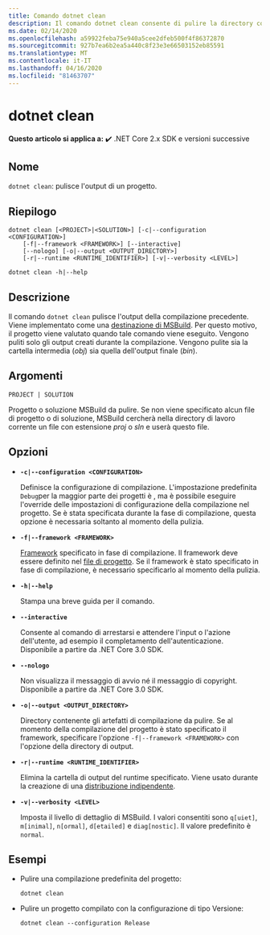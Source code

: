 ```yaml
---
title: Comando dotnet clean
description: Il comando dotnet clean consente di pulire la directory corrente.
ms.date: 02/14/2020
ms.openlocfilehash: a59922feba75e940a5cee2dfeb500f4f86372870
ms.sourcegitcommit: 927b7ea6b2ea5a440c8f23e3e66503152eb85591
ms.translationtype: MT
ms.contentlocale: it-IT
ms.lasthandoff: 04/16/2020
ms.locfileid: "81463707"
---
```

# <a name="dotnet-clean"></a>dotnet clean

**Questo articolo si applica a:** ✔️ .NET Core 2.x SDK e versioni successive

## <a name="name"></a>Nome

`dotnet clean`: pulisce l'output di un progetto.

## <a name="synopsis"></a>Riepilogo

```dotnetcli
dotnet clean [<PROJECT>|<SOLUTION>] [-c|--configuration <CONFIGURATION>]
    [-f|--framework <FRAMEWORK>] [--interactive]
    [--nologo] [-o|--output <OUTPUT_DIRECTORY>]
    [-r|--runtime <RUNTIME_IDENTIFIER>] [-v|--verbosity <LEVEL>]

dotnet clean -h|--help
```

## <a name="description"></a>Descrizione

Il comando `dotnet clean` pulisce l'output della compilazione precedente. Viene implementato come una [destinazione di MSBuild](/visualstudio/msbuild/msbuild-targets). Per questo motivo, il progetto viene valutato quando tale comando viene eseguito. Vengono puliti solo gli output creati durante la compilazione. Vengono pulite sia la cartella intermedia (*obj*) sia quella dell'output finale (*bin*).

## <a name="arguments"></a>Argomenti

`PROJECT | SOLUTION`

Progetto o soluzione MSBuild da pulire. Se non viene specificato alcun file di progetto o di soluzione, MSBuild cercherà nella directory di lavoro corrente un file con estensione *proj* o *sln* e userà questo file.

## <a name="options"></a>Opzioni

* **`-c|--configuration <CONFIGURATION>`**

  Definisce la configurazione di compilazione. L'impostazione predefinita `Debug`per la maggior parte dei progetti è , ma è possibile eseguire l'override delle impostazioni di configurazione della compilazione nel progetto. Se è stata specificata durante la fase di compilazione, questa opzione è necessaria soltanto al momento della pulizia.

* **`-f|--framework <FRAMEWORK>`**

  [Framework](../../standard/frameworks.md) specificato in fase di compilazione. Il framework deve essere definito nel [file di progetto](csproj.md). Se il framework è stato specificato in fase di compilazione, è necessario specificarlo al momento della pulizia.

* **`-h|--help`**

  Stampa una breve guida per il comando.

* **`--interactive`**

  Consente al comando di arrestarsi e attendere l'input o l'azione dell'utente, ad esempio il completamento dell'autenticazione. Disponibile a partire da .NET Core 3.0 SDK.

* **`--nologo`**

  Non visualizza il messaggio di avvio né il messaggio di copyright. Disponibile a partire da .NET Core 3.0 SDK.

* **`-o|--output <OUTPUT_DIRECTORY>`**

  Directory contenente gli artefatti di compilazione da pulire. Se al momento della compilazione del progetto è stato specificato il framework, specificare l'opzione `-f|--framework <FRAMEWORK>` con l'opzione della directory di output.

* **`-r|--runtime <RUNTIME_IDENTIFIER>`**

  Elimina la cartella di output del runtime specificato. Viene usato durante la creazione di una [distribuzione indipendente](../deploying/index.md#publish-self-contained).

* **`-v|--verbosity <LEVEL>`**

  Imposta il livello di dettaglio di MSBuild. I valori consentiti sono `q[uiet]`, `m[inimal]`, `n[ormal]`, `d[etailed]` e `diag[nostic]`. Il valore predefinito è `normal`.

## <a name="examples"></a>Esempi

* Pulire una compilazione predefinita del progetto:

  ```dotnetcli
  dotnet clean
  ```

* Pulire un progetto compilato con la configurazione di tipo Versione:

  ```dotnetcli
  dotnet clean --configuration Release
  ```
